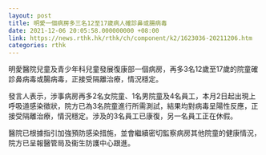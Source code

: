 ```yaml
---
layout: post
title: 明愛一個病房多三名12至17歲病人確診鼻或腸病毒
date: 2021-12-06 20:05:58.000000000 +08:00
link: https://news.rthk.hk/rthk/ch/component/k2/1623036-20211206.htm
categories: rthk
---
```


明愛醫院兒童及青少年科兒童發展復康部一個病房，再多3名12歲至17歲的院童確診鼻病毒或腸病毒，正接受隔離治療，情況穩定。

發言人表示，涉事病房再多2名女院童、1名男院童及4名員工，本月2日起出現上呼吸道感染徵狀，院方已為3名院童進行所需測試，結果均對病毒呈陽性反應，正接受隔離治療，情況穩定。涉及的3名員工已康復，另一名員工正在休假。

醫院已根據指引加強預防感染措施，並會繼續密切監察病房其他院童的健康情況，院方已呈報醫管局及衞生防護中心跟進。
